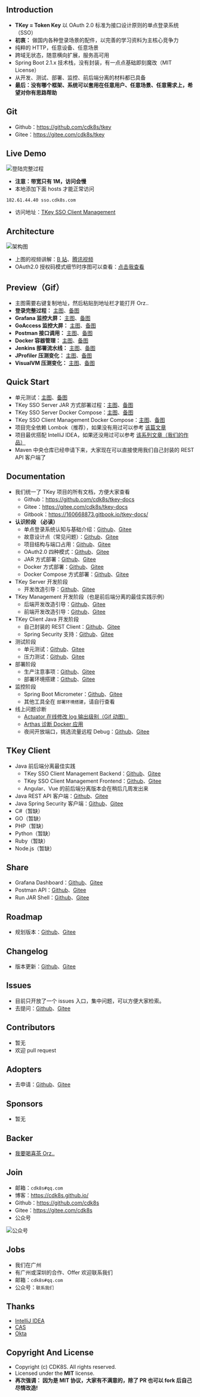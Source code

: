 
## Introduction

- **TKey = Token Key** 以 OAuth 2.0 标准为接口设计原则的单点登录系统（SSO）
- **初衷：** 做国内各种登录场景的配件，以完善的学习资料为主核心竞争力
- 纯粹的 HTTP，任意设备、任意场景
- 跨域无状态，随意横向扩展，服务高可用
- Spring Boot 2.1.x 技术栈，没有封装，有一点点基础即刻魔改（MIT License）
- 从开发、测试、部署、监控、前后端分离的材料都已具备
- **最后：没有哪个框架、系统可以套用在任意用户、任意场景、任意需求上，希望对你有思路帮助**

## Git

- Github：<https://github.com/cdk8s/tkey>
- Gitee：<https://gitee.com/cdk8s/tkey>

## Live Demo

![登陆完整过程](http://img.gitnavi.com/tkey/tkey-sso-login.gif)

- **注意：带宽只有 1M，访问会慢** 
- 本地添加下面 hosts 才能正常访问

```
182.61.44.40 sso.cdk8s.com
```

- 访问地址：[TKey SSO Client Management](http://sso.cdk8s.com/tkey-sso-client-management-frontend/TKeyClient)


## Architecture

![架构图](http://img.gitnavi.com/tkey/tkey-sso-architecture.jpg)

- 上图的视频讲解：[B 站](https://www.bilibili.com/video/av65883281/)、[腾讯视频](https://v.qq.com/x/page/e0920wdqe7v.html)
- OAuth2.0 授权码模式细节时序图可以查看：[点击我查看](http://img.gitnavi.com/tkey/tkey-oauth.png)

## Preview（Gif）

- 主图需要右键复制地址，然后粘贴到地址栏才能打开 Orz..
- **登录完整过程：** [主图](https://upload-images.jianshu.io/upload_images/19119711-cd483cefb50eb763.gif)、[备图](http://img.gitnavi.com/tkey/tkey-sso-login.gif)
- **Grafana 监控大屏：** [主图](https://upload-images.jianshu.io/upload_images/19119711-af9b3d3411db1da1.gif)、[备图](http://img.gitnavi.com/tkey/actuator-prometheus-grafana.gif)
- **GoAccess 监控大屏：** [主图](https://upload-images.jianshu.io/upload_images/19119711-b3bcc4edcf0df007.gif)、[备图](http://img.gitnavi.com/tkey/goaccess-data.gif)
- **Postman 接口调用：** [主图](https://upload-images.jianshu.io/upload_images/19119711-a8316b794bf4bf56.gif)、[备图](http://img.gitnavi.com/tkey/postman-request-api.gif)
- **Docker 容器管理：** [主图](https://upload-images.jianshu.io/upload_images/19119711-281dd6b40f2d7fc7.gif)、[备图](http://img.gitnavi.com/tkey/portainer-docker.gif)
- **Jenkins 部署流水线：** [主图](https://upload-images.jianshu.io/upload_images/19119711-2d20e2fba98ddbbd.gif)、[备图](http://img.gitnavi.com/tkey/tkey-jenkins.gif)
- **JProfiler 压测变化：** [主图](https://upload-images.jianshu.io/upload_images/19119711-922b8202de206b06.gif)、[备图](http://img.gitnavi.com/tkey/tkey-jprofiler.gif)
- **VisualVM 压测变化：** [主图](https://upload-images.jianshu.io/upload_images/19119711-067bcdf1a6e95b44.gif)、[备图](http://img.gitnavi.com/tkey/tkey-visualvm.gif)


## Quick Start

- 单元测试：[主图](https://upload-images.jianshu.io/upload_images/19119711-6bc18bb5b1063911.gif)、[备图](http://img.gitnavi.com/tkey/tkey-junit-test.gif)
- TKey SSO Server JAR 方式部署过程：[主图](https://upload-images.jianshu.io/upload_images/19119711-72e375355e3df651.gif)、[备图](http://img.gitnavi.com/tkey/tkey-runapp-jar.gif)
- TKey SSO Server Docker Compose：[主图](https://upload-images.jianshu.io/upload_images/19119711-10011adf8a15e049.gif)、[备图](http://img.gitnavi.com/tkey/tkey-sso-server-docker-compose.gif)
- TKey SSO Client Management Docker Compose：[主图](https://upload-images.jianshu.io/upload_images/19119711-8edd4a914ed4540a.gif)、[备图](http://img.gitnavi.com/tkey/tkey-sso-client-management-docker-compose.gif)
- 项目完全依赖 Lombok（推荐），如果没有用过可以参考 [该篇文章](https://github.com/cdk8s/cdk8s-team-style/blob/master/dev/backend/java/java-lombok.md)
- 项目最优搭配 IntelliJ IDEA，如果还没用过可以参考 [该系列文章（我们的作品）](https://github.com/judasn/IntelliJ-IDEA-Tutorial)
- Maven 中央仓库已经申请下来，大家现在可以直接使用我们自己封装的 REST API 客户端了

## Documentation

- 我们统一了 TKey 项目的所有文档，方便大家查看
    - Github：<https://github.com/cdk8s/tkey-docs>
    - Gitee：<https://gitee.com/cdk8s/tkey-docs>
    - Gitbook：<https://160668873.gitbook.io/tkey-docs/>
- **认识阶段 （必读）**
    - 单点登录系统认知与基础介绍：[Github](https://github.com/cdk8s/tkey-docs/blob/master/other/tkey-baisc.md)、[Gitee](https://gitee.com/cdk8s/tkey-docs/blob/master/other/tkey-baisc.md)
    - 故意设计点（常见问题）：[Github](https://github.com/cdk8s/tkey-docs/blob/master/faq/README.md)、[Gitee](https://gitee.com/cdk8s/tkey-docs/blob/master/faq/README.md)
    - 项目结构与端口占用：[Github](https://github.com/cdk8s/tkey-docs/blob/master/other/project-structure.md)、[Gitee](https://gitee.com/cdk8s/tkey-docs/blob/master/other/project-structure.md)
    - OAuth2.0 四种模式：[Github](https://github.com/cdk8s/tkey-docs/blob/master/server/oauth-grant-type/README.md)、[Gitee](https://gitee.com/cdk8s/tkey-docs/blob/master/server/oauth-grant-type/README.md)
    - JAR 方式部署：[Github](https://github.com/cdk8s/tkey-docs/blob/master/deployment/jar-runapp.md)、[Gitee](https://gitee.com/cdk8s/tkey-docs/blob/master/deployment/jar-runapp.md)
    - Docker 方式部署：[Github](https://github.com/cdk8s/tkey-docs/blob/master/deployment/docker-runapp.md)、[Gitee](https://gitee.com/cdk8s/tkey-docs/blob/master/deployment/docker-runapp.md)
    - Docker Compose 方式部署：[Github](https://github.com/cdk8s/tkey-docs/blob/master/deployment/docker-compose-runapp.md)、[Gitee](https://gitee.com/cdk8s/tkey-docs/blob/master/deployment/docker-compose-runapp.md)
- TKey Server 开发阶段
    - 开发改造引导：[Github](https://github.com/cdk8s/tkey-docs/blob/master/server/dev.md)、[Gitee](https://gitee.com/cdk8s/tkey-docs/blob/master/server/dev.md)
- TKey Management 开发阶段（也是前后端分离的最佳实践示例）
    - 后端开发改造引导：[Github](https://github.com/cdk8s/tkey-docs/blob/master/management/dev-backend.md)、[Gitee](https://gitee.com/cdk8s/tkey-docs/blob/master/management/dev-backend.md)
    - 前端开发改造引导：[Github](https://github.com/cdk8s/tkey-docs/blob/master/management/dev-frontend.md)、[Gitee](https://gitee.com/cdk8s/tkey-docs/blob/master/management/dev-frontend.md)
- TKey Client Java 开发阶段
    - 自己封装的 REST Client：[Github](https://github.com/cdk8s/tkey-docs/blob/master/client/dev-rest-client.md)、[Gitee](https://gitee.com/cdk8s/tkey-docs/blob/master/client/dev-rest-client.md)
    - Spring Security 支持：[Github](https://github.com/cdk8s/tkey-docs/blob/master/client/dev-spring-security-client.md)、[Gitee](https://gitee.com/cdk8s/tkey-docs/blob/master/client/dev-spring-security-client.md)
- 测试阶段
    - 单元测试：[Github](https://github.com/cdk8s/tkey/blob/master/src/test/java/com/cdk8s/tkey/server/controller/AuthorizationCodeByFormTest.java)、[Gitee](https://gitee.com/cdk8s/tkey/blob/master/src/test/java/com/cdk8s/tkey/server/controller/AuthorizationCodeByFormTest.java)
    - 压力测试：[Github](https://github.com/cdk8s/tkey-docs/blob/master/test/performance.md)、[Gitee](https://gitee.com/cdk8s/tkey-docs/blob/master/test/performance.md)
- 部署阶段
    - 生产注意事项：[Github](https://github.com/cdk8s/tkey-docs/blob/master/deployment/production-environment.md)、[Gitee](https://gitee.com/cdk8s/tkey-docs/blob/master/deployment/production-environment.md)
    - 部署环境搭建：[Github](https://github.com/cdk8s/tkey-docs/blob/master/deployment/deployment-core.md)、[Gitee](https://gitee.com/cdk8s/tkey-docs/blob/master/deployment/deployment-core.md)
- 监控阶段
    - Spring Boot Micrometer：[Github](https://github.com/cdk8s/tkey-docs/blob/master/deployment/micrometer.md)、[Gitee](https://gitee.com/cdk8s/tkey-docs/blob/master/deployment/micrometer.md)
    - 其他工具全在 `部署环境搭建`，请自行查看
- 线上问题诊断
    - [Actuator 在线修改 log 输出级别（Gif 动图）](http://img.gitnavi.com/tkey/actuator-update-log-level.gif)
    - [Arthas 诊断 Docker 应用](https://alibaba.github.io/arthas/docker.html#dockerjava)
    - 夜间开放端口，挑选流量远程 Debug：[Github](https://github.com/cdk8s/tkey-docs/blob/master/server/remote-debug.md)、[Gitee](https://gitee.com/cdk8s/tkey-docs/blob/master/server/remote-debug.md)


## TKey Client

- Java 前后端分离最佳实践
    - TKey SSO Client Management Backend：[Github](https://github.com/cdk8s/tkey-management)、[Gitee](https://gitee.com/cdk8s/tkey-management)
    - TKey SSO Client Management Frontend：[Github](https://github.com/cdk8s/tkey-management-frontend)、[Gitee](https://gitee.com/cdk8s/tkey-management)
    - Angular、Vue 的前后端分离版本会在稍后几周发出来
- Java REST API 客户端：[Github](https://github.com/cdk8s/tkey-client-java)、[Gitee](https://gitee.com/cdk8s/tkey-client-java)
- Java Spring Security 客户端：[Github](https://github.com/cdk8s/tkey-client-java-spring-security)、[Gitee](https://gitee.com/cdk8s/tkey-client-java-spring-security)
- C#（暂缺）
- GO（暂缺）
- PHP（暂缺）
- Python（暂缺）
- Ruby（暂缺）
- Node.js（暂缺）

## Share

- Grafana Dashboard：[Github](https://github.com/cdk8s/tkey-docs/blob/master/share-file/grafana/dashboard.json)、[Gitee](https://gitee.com/cdk8s/tkey-docs/blob/master/share-file/grafana/dashboard.json)
- Postman API：[Github](https://github.com/cdk8s/tkey-docs/blob/master/share-file/postman/tkey-sso-server-api_collection_2.1_format.json)、[Gitee](https://gitee.com/cdk8s/tkey-docs/blob/master/share-file/postman/tkey-sso-server-api_collection_2.1_format.json)
- Run JAR Shell：[Github](https://github.com/cdk8s/tkey-docs/blob/master/share-file/shell/runapp.sh)、[Gitee](https://gitee.com/cdk8s/tkey-docs/blob/master/share-file/shell/runapp.sh)


## Roadmap

- 规划版本：[Github](https://github.com/cdk8s/tkey-docs/blob/master/roadmap/README.md)、[Gitee](https://gitee.com/cdk8s/tkey-docs/blob/master/roadmap/README.md)

## Changelog

- 版本更新：[Github](https://github.com/cdk8s/tkey-docs/blob/master/changelog/README.md)、[Gitee](https://gitee.com/cdk8s/tkey-docs/blob/master/changelog/README.md)


## Issues

- 目前只开放了一个 issues 入口，集中问题，可以方便大家检索。
- 去提问：[Github](https://github.com/cdk8s/tkey-issues)、[Gitee](https://gitee.com/cdk8s/tkey-issues)

## Contributors

- 暂无
- 欢迎 pull request

## Adopters

- 去申请：[Github](https://github.com/cdk8s/tkey-issues/issues/1)、[Gitee](https://gitee.com/cdk8s/tkey-issues/issues/1)

## Sponsors

- 暂无

## Backer

- [我要喝喜茶 Orz..](http://www.youmeek.com/donate/)


## Join

- 邮箱：`cdk8s#qq.com`
- 博客：<https://cdk8s.github.io/>
- Github：<https://github.com/cdk8s>
- Gitee：<https://gitee.com/cdk8s>
- 公众号

![公众号](http://img.gitnavi.com/markdown/cdk8s_qr_300px.png)


## Jobs

- 我们在广州
- 有广州或深圳的合作、Offer 欢迎联系我们
- 邮箱：`cdk8s#qq.com`
- 公众号：`联系我们`

## Thanks

- [IntelliJ IDEA](https://www.jetbrains.com/idea/)
- [CAS](https://github.com/apereo/cas)
- [Okta](https://www.okta.com/)


## Copyright And License

- Copyright (c) CDK8S. All rights reserved.
- Licensed under the **MIT** license.
- **再次强调： 因为是 MIT 协议，大家有不满意的，除了 PR 也可以 fork 后自己尽情改造!**



